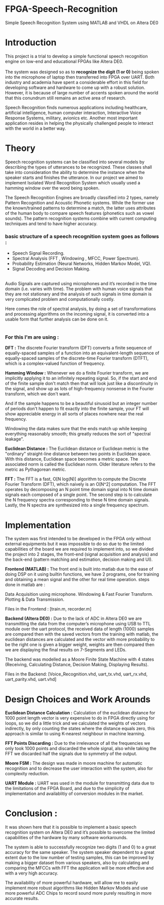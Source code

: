 # FPGA-Speech-Recognition
Simple Speech Recognition System using MATLAB and VHDL on Altera DE0
 
# Introduction
 
This project is a trial to develop a simple functional speech recognition engine on low-end and educational FPGAs like Altera DE0. 
<br/> <br/>
The system was designed so as to **recognize the digit (1 or 0)** being spoken into the microphone of laptop then transferred into FPGA over UART. Both industry and academia have spent a considerable effort in this field for developing software and hardware to come up with a robust solution. However, it is because of large number of accents spoken around the world that this conundrum still remains an active area of research.
  
Speech Recognition finds numerous applications including healthcare, artificial intelligence, human computer interaction, Interactive Voice Response Systems, military, avionics etc. Another most important application resides in helping the physically challenged people to interact with the world in a better way.
 
 
# Theory

Speech recognition systems can be classified into several models by describing the types of utterances to be recognized. These classes shall take into consideration the ability to determine the instance when the speaker starts and finishes the utterance. In our project we aimed to implement Isolated Word Recognition System which usually used a hamming window over the word being spoken. <br/>
 
The Speech Recognition Engines are broadly classified into 2 types, namely Pattern Recognition and Acoustic Phonetic systems. While the former use the known/trained patterns to determine a match, the latter uses attributes of the human body to compare speech features (phonetics such as vowel sounds). The pattern recognition systems combine with current computing techniques and tend to have higher accuracy.
 <br/>
### basic structure of a speech recognition system goes as follows : 
- Speech Signal Recording.
- Spectral Analysis (FFT , Windowing , MFCC, Power Spectrum).
- Probability Estimation (Neural Networks, Hidden Markov Model, VQ).
- Signal Decoding and Decision Making.
 
 <br/>
Audio Signals are captured using microphones and it’s recorded in the time domain (i.e. varies with time). The problem with human voice signals that they are not stationary and the analysis of such signals in time domain is very complicated problem and computationally costly. 
  
Here comes the role of spectral analysis, by doing a set of transformations and processing algorithms on the incoming signal, it is converted into a usable form that further analysis can be done on it.
 <br/> <br/>
 ### For this I'm are using : 
 
**DFT :**
The discrete Fourier transform (DFT) converts a finite sequence of equally-spaced samples of a function into an equivalent-length sequence of equally-spaced samples of the discrete-time Fourier transform (DTFT), which is a complex-valued function of frequency.

**Hamming Window :**
Whenever we do a finite Fourier transform, we are implicitly applying it to an infinitely repeating signal. So, if the start and end of the finite sample don't match then that will look just like a discontinuity in the signal, and show up as lots of high-frequency nonsense in the Fourier transform, which we don't want. 
 
And if the sample happens to be a beautiful sinusoid but an integer number of periods don't happen to fit exactly into the finite sample, your FT will show appreciable energy in all sorts of places nowhere near the real frequency. 
 
Windowing the data makes sure that the ends match up while keeping everything reasonably smooth; this greatly reduces the sort of "spectral leakage".
 
 
**Euclidean Distance :**
The Euclidean distance or Euclidean metric is the "ordinary" straight-line distance between two points in Euclidean space. With this distance, Euclidean space becomes a metric space. The associated norm is called the Euclidean norm. Older literature refers to the metric as Pythagorean metric.
 
 
**FFT :**
The FFT is a fast, O[N log(⁡N)] algorithm to compute the Discrete Fourier Transform (DFT), which naively is an O[N^2] computation. The FFT operates by decomposing an N point time domain signal into N time domain signals each composed of a single point. The second step is to calculate the N frequency spectra corresponding to these N time domain signals. Lastly, the N spectra are synthesized into a single frequency spectrum.


# Implementation
 
The system was first intended to be developed in the FPGA only without external equipments but it was impossible to do so due to the limited capabilities of the board we are required to implement into, so we divided the project into 2 stages, the front-end (signal acquisition and analysis) and the back-end (pattern matching and estimation, decision making and UI).
 

**Frontend (MATLAB) :** 
The front end is built into matlab due to the ease of doing DSP on it using builtin functions, we have 2 programs, one for training and obtaining a mean signal and the other for real time operation. steps done in matlab are : 
 
Data Acquisition using microphone.
Windowing & Fast Fourier Transform.
Plotting & Data Transmission.
 
Files in the Frontend : [train.m, recorder.m]
 
 
**Backend (Altera DE0) :** 
Due to the lack of ADC in Altera DE0 we are transmitting the data from the computer’s microphone using USB to TTL module over the uart protocol, the received data of length (1000) samples are compared then with the saved vectors from the training with matlab, the euclidean distances are calculated and the vector with more probability to be the right one is given a bigger weight, weights are then compared then we are displaying the final results on 7-Segments and LEDs. 
 
The backend was modelled as a Moore Finite State Machine with 4 states (Receiving, Calculating Distance, Decision Making, Displaying Results).
 
Files in the Backend: 
[Voice_Recognition.vhd, uart_tx.vhd, uart_rx.vhd, uart_parity.vhd, uart.vhd]
 

# Design Choices and Work Arounds
 
**Euclidean Distance Calculation :**
Calculation of the euclidean distance for 1000 point length vector is very expensive to do in FPGA directly using for loops, so we did a little trick and we calculated the weights of vectors indirectly, by only counting the states where the distance equals zero, this approach is similar to using K-nearest neighbour in machine learning. 
 
**FFT Points Discarding :**
Due to the irrelevance of all the frequencies we only took 1000 points and discarded the whole signal, also while taking the FFT we discarded half the signals due to symmetry of the output. 
 
**Moore FSM :**
The design was made in moore machine for automatic recognition and to decrease the user interaction with the system, also for complexity reduction.
 
**UART Module :**
UART was used in the module for transmitting data due to the limitations of the FPGA Board, and due to the simplicity of implementation and availablitiy of conversion modules in the market.


 
# Conclusion : 
 
It was shown here that it is possible to implement a basic speech recognition system on Altera DE0 and it’s possible to overcome the limited capabilities of the hardware by many software workarounds.
 
The system is able to successfully recognize two digits (1 and 0) to a great accuracy for the same speaker. The system speaker dependent to a great extent due to the low number of testing samples, this can be improved by making a bigger dataset from various speakers, also by calculating and comparing the MFCCs with FFT the application will be more effective and with a very high accuracy.
 
The availability of more powerful hardware, will allow me to easily implement more robust algorithms like Hidden Markov Models and use more powerful ADC Chips to record sound more purely resulting in more accurate results. 
